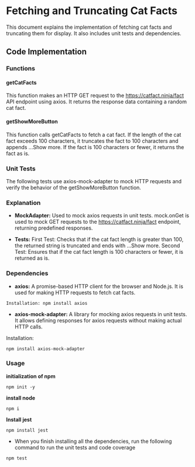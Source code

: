 # Fetching and Truncating Cat Facts

This document explains the implementation of fetching cat facts and truncating them for display. It also includes unit tests and dependencies.

## Code Implementation

### Functions

#### getCatFacts

This function makes an HTTP GET request to the https://catfact.ninja/fact API endpoint using axios. It returns the response data containing a random cat fact.


#### getShowMoreButton

This function calls getCatFacts to fetch a cat fact. If the length of the cat fact exceeds 100 characters, it truncates the fact to 100 characters and appends ...Show more. If the fact is 100 characters or fewer, it returns the fact as is.

### Unit Tests
The following tests use axios-mock-adapter to mock HTTP requests and verify the behavior of the getShowMoreButton function.

### Explanation
- **MockAdapter:** Used to mock axios requests in unit tests. mock.onGet is used to mock GET requests to the https://catfact.ninja/fact endpoint, returning predefined responses.

- **Tests:** First Test: Checks that if the cat fact length is greater than 100, the returned string is truncated and ends with ...Show more.
Second Test: Ensures that if the cat fact length is 100 characters or fewer, it is returned as is.

### Dependencies
- **axios:** A promise-based HTTP client for the browser and Node.js. It is used for making HTTP requests to fetch cat facts.

```Installation: npm install axios```
- **axios-mock-adapter:** A library for mocking axios requests in unit tests. It allows defining responses for axios requests without making actual HTTP calls.

Installation: 
```
npm install axios-mock-adapter
```

### Usage

**initialization of npm**
```
npm init -y
```
**install node**
```
npm i
```
**Install jest**
```
npm install jest
```
-  When you finish installing all the dependencies, run the following command to run the unit tests and code coverage

```
npm test
```
